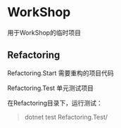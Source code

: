 # WorkShop
用于WorkShop的临时项目

## Refactoring

Refactoring.Start 需要重构的项目代码

Refactoring.Test 单元测试项目

在Refactoring目录下，运行测试：
>dotnet test Refactoring.Test/
